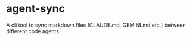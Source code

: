 # agent-sync
A cli tool to sync markdown files (CLAUDE.md, GEMINI.md etc.) between different code agents
